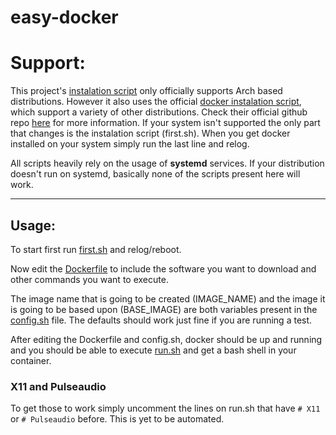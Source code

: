 # easy-docker


# Support:
This project's [instalation script](aux/first.sh) only officially supports Arch based distributions. However it also uses the official [docker instalation script](https://https://get.docker.com/), which support a variety of other distributions. Check their official github repo [here](https://github.com/docker/docker-install) for more information. If your system isn't supported the only part that changes is the instalation script (first.sh). When you get docker installed on your system simply run the last line and relog.

All scripts heavily rely on the usage of **systemd** services. If your distribution doesn't run on systemd, basically none of the scripts present here will work.


----------

## Usage:

To start first run [first.sh](aux/first.sh) and relog/reboot.

Now edit the [Dockerfile](aux/Dockerfile) to include the software you want to download and other commands you want to execute.

The image name that is going to be created (IMAGE_NAME) and the image it is going to be based upon (BASE_IMAGE) are both variables present in the [config.sh](config.sh) file. The defaults should work just fine if you are running a test.

After editing the Dockerfile and config.sh, docker should be up and running and you should be able to execute [run.sh](aux/run.sh) and get a bash shell in your container.

### X11 and Pulseaudio
To get those to work simply uncomment the lines on run.sh that have `# X11` or `# Pulseaudio` before.
This is yet to be automated.

